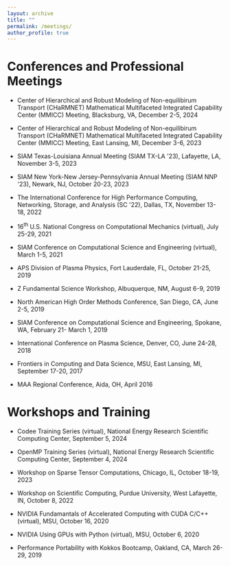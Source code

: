 ```yaml
---
layout: archive
title: ""
permalink: /meetings/
author_profile: true
---
```


# Conferences and Professional Meetings

* Center of Hierarchical and Robust Modeling of Non-equilibirum Transport (CHaRMNET) Mathematical Multifaceted Integrated Capability Center (MMICC) Meeting, Blacksburg, VA, December 2-5, 2024

* Center of Hierarchical and Robust Modeling of Non-equilibirum Transport (CHaRMNET) Mathematical Multifaceted Integrated Capability Center (MMICC) Meeting, East Lansing, MI, December 3-6, 2023

* SIAM Texas-Louisiana Annual Meeting (SIAM TX-LA '23), Lafayette, LA, November 3-5, 2023

* SIAM New York-New Jersey-Pennsylvania Annual Meeting (SIAM NNP '23), Newark, NJ, October 20-23, 2023

* The International Conference for High Performance Computing, Networking, Storage, and Analysis (SC '22), Dallas, TX, November 13-18, 2022

* $16^{\text{th}}$ U.S. National Congress on Computational Mechanics (virtual), July 25-29, 2021

* SIAM Conference on Computational Science and Engineering (virtual), March 1-5, 2021

* APS Division of Plasma Physics, Fort Lauderdale, FL, October 21-25, 2019

* Z Fundamental Science Workshop, Albuquerque, NM, August 6-9, 2019

* North American High Order Methods Conference, San Diego, CA, June 2-5, 2019

* SIAM Conference on Computational Science and Engineering, Spokane, WA, February 21- March 1, 2019

* International Conference on Plasma Science, Denver, CO, June 24-28, 2018

* Frontiers in Computing and Data Science, MSU, East Lansing, MI, September 17-20, 2017

* MAA Regional Conference, Aida, OH, April 2016

# Workshops and Training

* Codee Training Series (virtual), National Energy Research Scientific Computing Center, September 5, 2024

* OpenMP Training Series (virtual), National Energy Research Scientific Computing Center, September 4, 2024

* Workshop on Sparse Tensor Computations, Chicago, IL, October 18-19, 2023

* Workshop on Scientific Computing, Purdue University, West Lafayette, IN, October 8, 2022

* NVIDIA Fundamantals of Accelerated Computing with CUDA C/C++ (virtual), MSU, October 16, 2020

* NVIDIA Using GPUs with Python (virtual), MSU, October 6, 2020

* Performance Portability with Kokkos Bootcamp, Oakland, CA, March 26-29, 2019